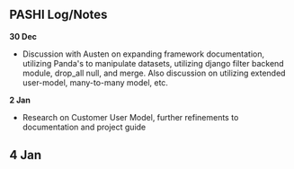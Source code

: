 

## PASHI Log/Notes ##

**30 Dec**
- Discussion with Austen on expanding framework documentation, utilizing Panda's to manipulate datasets, utilizing django filter backend module, drop_all null, and merge.  Also discussion on utilizing extended user-model, many-to-many model, etc.

**2 Jan**
- Research on Customer User Model, further refinements to documentation and project guide

**4 Jan**
- 
